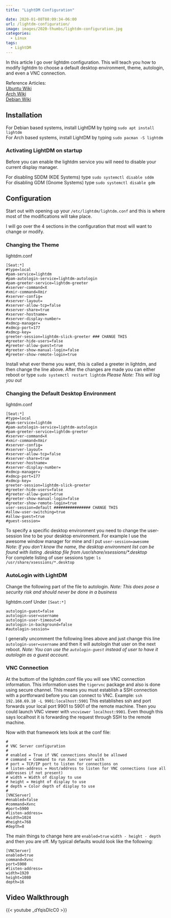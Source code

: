 ```yaml
---
title: "LightDM Configuration"

date: 2020-01-08T08:09:34-06:00
url: /lightdm-configuration/
image: images/2020-thumbs/lightdm-configuration.jpg
categories:
  - Linux
tags:
  - LightDM
---
```

In this article I go over lightdm configuration. This will teach you how to modify lightdm to choose a default desktop environment, theme, autologin, and even a VNC connection. <!--more-->

Reference Articles:  
[Ubuntu Wiki](https://wiki.ubuntu.com/LightDM)  
[Arch Wiki](https://wiki.archlinux.org/index.php/LightDM)  
[Debian Wiki](https://wiki.debian.org/LightDM)  

## Installation

For Debian based systems, install LightDM by typing `sudo apt install lightdm`  
For Arch based systems, install LightDM by typing `sudo pacman -S lightdm`

### Activating LightDM on startup

Before you can enable the lightdm service you will need to disable your current display manager.

For disabling SDDM (KDE Systems) type `sudo systemctl disable sddm`  
For disabling GDM (Gnome Systems) type `sudo systemctl disable gdm`

## Configuration

Start out with opening up your `/etc/lightdm/lightdm.conf` and this is where most of the modifications will take place.

I will go over the 4 sections in the configuration that most will want to change or modify.

### Changing the Theme

lightdm.conf  
```
[Seat:*]
#type=local
#pam-service=lightdm
#pam-autologin-service=lightdm-autologin
#pam-greeter-service=lightdm-greeter
#xserver-command=X
#xmir-command=Xmir
#xserver-config=
#xserver-layout=
#xserver-allow-tcp=false
#xserver-share=true
#xserver-hostname=
#xserver-display-number=
#xdmcp-manager=
#xdmcp-port=177
#xdmcp-key=
greeter-session=lightdm-slick-greeter ### CHANGE THIS 
#greeter-hide-users=false
#greeter-allow-guest=true
#greeter-show-manual-login=false
#greeter-show-remote-login=true
```
Install what ever theme you want, this is called a greeter in lightdm, and then change the line above. After the changes are made you can either reboot or type `sudo systemctl restart lightdm` _Please Note: This will log you out_

### Changing the Default Desktop Environment

lightdm.conf  
```
[Seat:*]
#type=local
#pam-service=lightdm
#pam-autologin-service=lightdm-autologin
#pam-greeter-service=lightdm-greeter
#xserver-command=X
#xmir-command=Xmir
#xserver-config=
#xserver-layout=
#xserver-allow-tcp=false
#xserver-share=true
#xserver-hostname=
#xserver-display-number=
#xdmcp-manager=
#xdmcp-port=177
#xdmcp-key=
greeter-session=lightdm-slick-greeter
#greeter-hide-users=false
#greeter-allow-guest=true
#greeter-show-manual-login=false
#greeter-show-remote-login=true
user-session=default ################ CHANGE THIS
#allow-user-switching=true
#allow-guest=true
#guest-session=
```
To specify a specific desktop environment you need to change the user-session line to be your desktop environment. For example I use the awesome window manager for mine and I put `user-session=awesome`  
_Note: If you don't know the name, the desktop environment list can be found with listing .desktop file from /usr/share/xsessions/*.desktop_  
For complete listing of user sessions type: `ls /usr/share/xsessions/*.desktop`

### AutoLogin with LightDM

Change the following part of the file to autologin. _Note: This does pose a security risk and should never be done in a business_

lightdm.conf Under `[Seat:*]`
```
autologin-guest=false
autologin-user=username
autologin-user-timeout=0
autologin-in-background=false
#autologin-session=
```
I generally uncomment the following lines above and just change this line `autologin-user=username` and then it will autologin that user on the next reboot. _Note: You can use the `autologin-guest` instead of user to have it autologin as a guest account._

### VNC Connection

At the buttom of the lightdm.conf file you will see VNC connection information. This information uses the `tigervnc` package and also is done using secure channel. This means you must establish a SSH connection with a portforward before you can connect to VNC. Example: `ssh 192.168.69.10 -L 9901:localhost:5901` This establishes ssh and port forwards your local port 9901 to 5901 of the remote machine. Then you could launch VNC viewer with `vncviewer localhost:9901`. Even though this says localhost it is forwarding the request through SSH to the remote machine.

Now with that framework lets look at the conf file:
```
#
# VNC Server configuration
#
# enabled = True if VNC connections should be allowed
# command = Command to run Xvnc server with
# port = TCP/IP port to listen for connections on
# listen-address = Host/address to listen for VNC connections (use all addresses if not present)
# width = Width of display to use
# height = Height of display to use
# depth = Color depth of display to use
#
[VNCServer]
#enabled=false
#command=Xvnc
#port=5900
#listen-address=
#width=1024
#height=768
#depth=8
```
The main things to change here are `enabled=true` `width - height - depth` and then you are off. My typical defaults would look like the following:
```
[VNCServer]
enabled=true
command=Xvnc
port=5900
#listen-address=
width=1920
height=1080
depth=16
```

## Video Walkthrough
{{< youtube _dYqisDIcC0 >}}  

